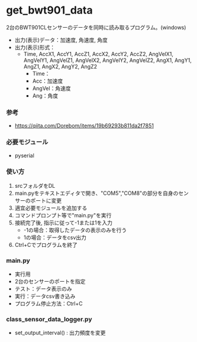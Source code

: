 # get_bwt901_data
2台のBWT901CLセンサーのデータを同時に読み取るプログラム。(windows)
- 出力(表示)データ：加速度, 角速度, 角度
- 出力(表示)形式：
  - Time, AccX1, AccY1, AccZ1, AccX2, AccY2, AccZ2, AngVelX1, AngVelY1, AngVelZ1, AngVelX2, AngVelY2, AngVelZ2, AngX1, AngY1, AngZ1, AngX2, AngY2, AngZ2
    - Time：
    - Acc：加速度
    - AngVel：角速度
    - Ang：角度

### 参考
- https://qiita.com/Dorebom/items/19b69293b811da2f7851

### 必要モジュール
- pyserial

### 使い方
1. srcフォルダをDL
2. main.pyをテキストエディタで開き、"COM5","COM8"の部分を自身のセンサーのポートに変更
3. 適宜必要モジュールを追加する
4. コマンドプロンプト等で"main.py"を実行
5. 接続完了後, 指示に従って-1または1を入力
    - -1の場合：取得したデータの表示のみを行う
    - 1の場合：データをcsv出力
6. Ctrl+Cでプログラムを終了

### main.py
- 実行用
- 2台のセンサーのポートを指定
- テスト：データ表示のみ
- 実行：データcsv書き込み
- プログラム停止方法：Ctrl+C

### class_sensor_data_logger.py
- set_output_interval() : 出力頻度を変更
